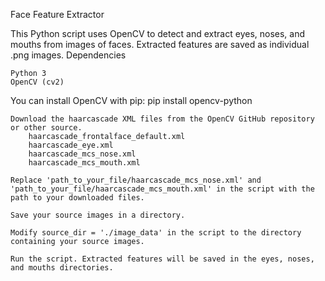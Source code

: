 Face Feature Extractor

This Python script uses OpenCV to detect and extract eyes, noses, and mouths from images of faces. Extracted features are saved as individual .png images.
Dependencies

    Python 3
    OpenCV (cv2)

You can install OpenCV with pip: pip install opencv-python



    Download the haarcascade XML files from the OpenCV GitHub repository or other source.
        haarcascade_frontalface_default.xml
        haarcascade_eye.xml
        haarcascade_mcs_nose.xml
        haarcascade_mcs_mouth.xml

    Replace 'path_to_your_file/haarcascade_mcs_nose.xml' and 'path_to_your_file/haarcascade_mcs_mouth.xml' in the script with the path to your downloaded files.

    Save your source images in a directory.

    Modify source_dir = './image_data' in the script to the directory containing your source images.

    Run the script. Extracted features will be saved in the eyes, noses, and mouths directories.
